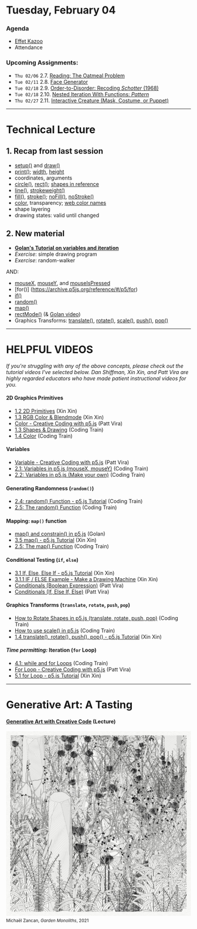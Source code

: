 # Tuesday, February 04

### Agenda

* [Effet Kazoo](https://www.youtube.com/watch?v=y9FKxMiiI6Y)
* Attendance


### Upcoming Assignments: 

* `Thu 02/06` 2.7. [Reading: The Oatmeal Problem](https://github.com/golanlevin/60-120/tree/main/2025/assignments/creative_code#27-reading-the-oatmeal-problem)
* `Tue 02/11` 2.8. [Face Generator](https://github.com/golanlevin/60-120/tree/main/2025/assignments/creative_code#28-face-generator)
* `Tue 02/18` 2.9. [Order-to-Disorder: Recoding *Schotter* (1968)](https://github.com/golanlevin/60-120/tree/main/2025/assignments/creative_code#29-order-to-disorder-recoding-schotter-1968)
* `Tue 02/18` 2.10. [Nested Iteration With Functions: *Pattern*](https://github.com/golanlevin/60-120/tree/main/2025/assignments/creative_code#210-nested-iteration-with-functions-pattern)
* `Thu 02/27` 2.11. [Interactive Creature (Mask, Costume, or Puppet)](https://github.com/golanlevin/60-120/tree/main/2025/assignments/creative_code#211-interactive-creature-mask-costume-or-puppet)


---

# Technical Lecture

## 1. Recap from last session

* [setup()](https://archive.p5js.org/reference/#/p5/setup) and [draw()](https://archive.p5js.org/reference/#/p5/draw)
* [print()](); [width](https://archive.p5js.org/reference/#/p5/width), [height](https://archive.p5js.org/reference/#/p5/height)
* coordinates, arguments
* [circle()](https://archive.p5js.org/reference/#/p5/circle), [rect()](https://archive.p5js.org/reference/#/p5/rect); [shapes in reference](https://archive.p5js.org/reference/#group-Shape)
* [line()](https://archive.p5js.org/reference/#/p5/line), [strokeweight()](https://archive.p5js.org/reference/#/p5/strokeWeight)
* [fill()](https://archive.p5js.org/reference/#/p5/fill), [stroke()](https://archive.p5js.org/reference/#/p5/stroke); [noFill()](https://archive.p5js.org/reference/#/p5/noFill), [noStroke()](https://archive.p5js.org/reference/#/p5/noStroke)
* [color](https://archive.p5js.org/reference/#/p5/color), transparency; [web color names](https://en.wikipedia.org/wiki/Web_colors)
* shape layering
* drawing states: valid until changed


## 2. New material

* [**Golan's Tutorial on variables and iteration**](https://openprocessing.org/sketch/2531328)
* *Exercise*: simple drawing program
* *Exercise*: random-walker 

AND:

* [mouseX](https://archive.p5js.org/reference/#/p5/mouseX), [mouseY](https://archive.p5js.org/reference/#/p5/mouseY), and [mouseIsPressed](https://archive.p5js.org/reference/#/p5/mouseIsPressed)
* [for()] (https://archive.p5js.org/reference/#/p5/for)
* [if()](https://archive.p5js.org/reference/#/p5/if)
* [random()](https://archive.p5js.org/reference/#/p5/random)
* [map()](https://archive.p5js.org/reference/#/p5/map)
* [rectMode()](https://archive.p5js.org/reference/#/p5/rectMode) (& [Golan video](https://www.youtube.com/watch?v=F7iRdN50jf8))
* Graphics Transforms: [translate()](https://archive.p5js.org/reference/#/p5/translate), [rotate()](https://archive.p5js.org/reference/#/p5/rotate), [scale()](https://archive.p5js.org/reference/#/p5/scale), [push()](https://archive.p5js.org/reference/#/p5/push), [pop()](https://archive.p5js.org/reference/#/p5/pop)

---

# HELPFUL VIDEOS

*If you're struggling with any of the above concepts, please check out the tutorial videos I've selected below. Dan Shiffman, Xin Xin, and Patt Vira are highly regarded educators who have made patient instructional videos for you.* 

#### 2D Graphics Primitives

* [1.2 2D Primitives](https://www.youtube.com/watch?v=hISICBkFa4Q) (Xin Xin)
* [1.3 RGB Color & Blendmode](https://www.youtube.com/watch?v=fTEvHLLwSBE) (Xin Xin)
* [Color - Creative Coding with p5.js](https://www.youtube.com/watch?v=HNNxQKF8yXA&list=PLcP0K4vxUDTkm3YO1_T1Q5JW8TSux2YdG&index=4) (Patt Vira)
* [1.3 Shapes & Drawing](https://www.youtube.com/watch?v=c3TeLi6Ns1E&t=23s) (Coding Train)
* [1.4 Color](https://www.youtube.com/watch?v=riiJTF5-N7c&t=6s) (Coding Train)

#### Variables

* [Variable - Creative Coding with p5.js](https://www.youtube.com/watch?v=xhdIJo8lxWA&list=PL0beHPVMklwgMz4Z-mNp4_udo9mjBk7pn&index=5) (Patt Vira)
* [2.1: Variables in p5.js (mouseX, mouseY)](https://www.youtube.com/watch?v=RnS0YNuLfQQ&list=PLglp04UYZK_PrN6xWo_nJ-8kzyXDyFUwi) (Coding Train)
* [2.2: Variables in p5.js (Make your own)](https://www.youtube.com/watch?v=Bn_B3T_Vbxs&list=PLglp04UYZK_PrN6xWo_nJ-8kzyXDyFUwi) (Coding Train)

#### Generating Randomness (`random()`)

* [2.4: random() Function - p5.js Tutorial](https://www.youtube.com/watch?v=POn4cZ0jL-o&t=14s) (Coding Train)
* [2.5: The random() Function](https://www.youtube.com/watch?v=nfmV2kuQKwA&list=PLglp04UYZK_PrN6xWo_nJ-8kzyXDyFUwi) (Coding Train)

#### Mapping: `map()` function

* [map() and constrain() in p5.js](https://www.youtube.com/watch?v=xMZX7uJtF5Q) (Golan)
* [3.5 map() - p5.js Tutorial](https://www.youtube.com/watch?v=K1yMakbnWOs&list=PLT233rQkMw761t_nQ_6GkejNT1g3Ew4PU&index=10) (Xin Xin)
* [2.5: The map() Function](https://www.youtube.com/watch?list=PLglp04UYZK_PrN6xWo_nJ-8kzyXDyFUwi&v=nicMAoW6u1g) (Coding Train)

#### Conditional Testing (`if`, `else`)

* [3.1 If, Else, Else If - p5.js Tutorial](https://www.youtube.com/watch?v=nFQwVikjee8&list=PLT233rQkMw761t_nQ_6GkejNT1g3Ew4PU&index=5) (Xin Xin)
* [3.1.1 IF / ELSE Example - Make a Drawing Machine](https://www.youtube.com/watch?v=ucrlrVoe9Ns&list=PLT233rQkMw761t_nQ_6GkejNT1g3Ew4PU&index=6) (Xin Xin)
* [Conditionals (Boolean Expression)](https://www.youtube.com/watch?v=V8aJnrXlGhY&list=PL0beHPVMklwgMz4Z-mNp4_udo9mjBk7pn&index=6) (Patt Vira)
* [Conditionals (If, Else If, Else)](https://www.youtube.com/watch?v=btVdEgjooGE&list=PL0beHPVMklwgMz4Z-mNp4_udo9mjBk7pn&index=7) (Patt Vira)

#### Graphics Transforms (`translate`, `rotate`, `push`, `pop`)

* [How to Rotate Shapes in p5.js (translate, rotate, push, pop)](https://www.youtube.com/watch?v=o9sgjuh-CBM) (Coding Train)
* [How to use scale() in p5.js](https://www.youtube.com/watch?v=pkHZTWOoTLM) (Coding Train)
* [1.4 translate(), rotate(), push(), pop() - p5.js Tutorial](https://www.youtube.com/watch?v=maTfm84mLbo) (Xin Xin)

#### *Time permitting:* Iteration (`for` Loop)

* [4.1: while and for Loops](https://www.youtube.com/watch?v=cnRD9o6odjk&t=1s) (Coding Train)
* [For Loop - Creative Coding with p5.js](https://www.youtube.com/watch?v=SFAQ9cn5ImE&list=PL0beHPVMklwgMz4Z-mNp4_udo9mjBk7pn&index=9) (Patt Vira)
* [5.1 for Loop - p5.js Tutorial](https://www.youtube.com/watch?v=QdGeb0H5idM&list=PLT233rQkMw761t_nQ_6GkejNT1g3Ew4PU&index=12) (Xin Xin)

<!-- for next time: lerp()
* [Creative Coding Math: Linear Interpolation (Lerp Function)](https://www.youtube.com/watch?v=IwOZV19CH2Y) (Patt Vira)
-->

---

# Generative Art: A Tasting

#### [Generative Art with Creative Code](../lectures/creative_code/readme.md) (Lecture)

![zancan_monoliths.png](img/zancan_monoliths.jpg)<br /><small>Michaël Zancan, *Garden Monoliths*, 2021</small>


